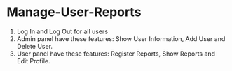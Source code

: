 # Manage-User-Reports

1. Log In and Log Out for all users
2. Admin panel have these features: Show User Information, Add User and Delete User.
3. User panel have these features: Register Reports, Show Reports and Edit Profile.
